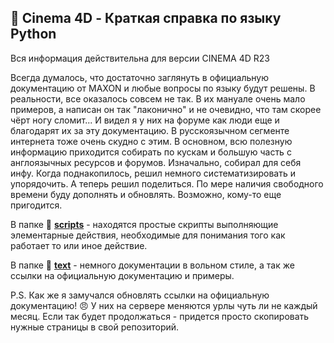 ## :movie_camera: Cinema 4D - Краткая справка по языку Python
Вся информация действительна для версии CINEMA 4D R23

Всегда думалось, что достаточно заглянуть в официальную документацию от MAXON и любые вопросы по языку будут решены. В реальности, все оказалось совсем не так. В их мануале очень мало примеров, а написан он так "лаконично" и не очевидно, что там скорее чёрт ногу сломит... И видел я у них на форуме как люди еще и благодарят их за эту документацию.
В русскоязычном сегменте интернета тоже очень скудно с этим. В основном, всю полезную информацию приходится собирать по кускам и большую часть с англоязычных ресурсов и форумов.
Изначально, собирал для себя инфу. Когда поднакопилось, решил немного систематизировать и упорядочить. А теперь решил поделиться. По мере наличия свободного времени буду дополнять и обновлять.
Возможно, кому-то еще пригодится.

В папке :blue_book: [**scripts**][2] - находятся простые скрипты выполняющие элементарные действия, необходимые для понимания того как работает то или иное действие.

В папке :green_book: [**text**][1] - немного документации в вольном стиле, а так же ссылки на официальную документацию и примеры.


P.S. Как же я замучался обновлять ссылки на официальную документацию! :angry: У них на сервере меняются урлы чуть ли не каждый месяц. Если так будет продолжаться - придется просто скопировать нужные страницы в свой репозиторий.

[1]: text/README.md "README"
[2]: scripts/README.md "scripts"